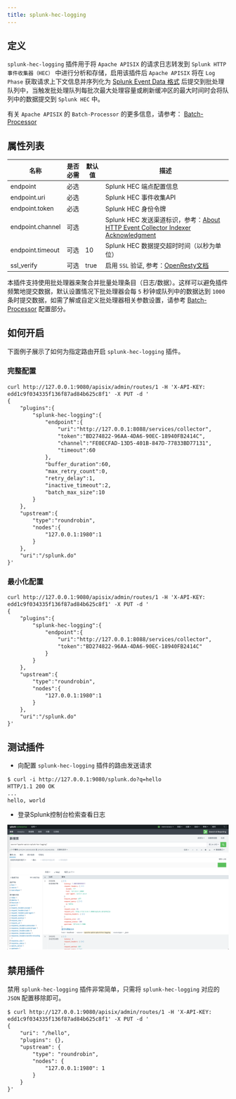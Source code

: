 ```yaml
---
title: splunk-hec-logging
---
```


<!--
#
# Licensed to the Apache Software Foundation (ASF) under one or more
# contributor license agreements.  See the NOTICE file distributed with
# this work for additional information regarding copyright ownership.
# The ASF licenses this file to You under the Apache License, Version 2.0
# (the "License"); you may not use this file except in compliance with
# the License.  You may obtain a copy of the License at
#
#     http://www.apache.org/licenses/LICENSE-2.0
#
# Unless required by applicable law or agreed to in writing, software
# distributed under the License is distributed on an "AS IS" BASIS,
# WITHOUT WARRANTIES OR CONDITIONS OF ANY KIND, either express or implied.
# See the License for the specific language governing permissions and
# limitations under the License.
#
-->


## 定义

`splunk-hec-logging` 插件用于将 `Apache APISIX` 的请求日志转发到 `Splunk HTTP 事件收集器（HEC）` 中进行分析和存储，启用该插件后 `Apache APISIX` 将在 `Log Phase` 获取请求上下文信息并序列化为 [Splunk Event Data 格式](https://docs.splunk.com/Documentation/Splunk/latest/Data/FormateventsforHTTPEventCollector#Event_metadata) 后提交到批处理队列中，当触发批处理队列每批次最大处理容量或刷新缓冲区的最大时间时会将队列中的数据提交到 `Splunk HEC` 中。

有关 `Apache APISIX` 的 `Batch-Processor` 的更多信息，请参考：
[Batch-Processor](../batch-processor.md)

## 属性列表

| 名称                  | 是否必需 | 默认值                                                                                                                                                                                         | 描述                                                                                                                                                           |
| ----------------------- | -------- | ------------------------------------------------------------------------------------------------------------------------------------------------------------------------------------------------- | ------------------------------------------------------------------------------------------------------------------------------------------------------ |
| endpoint                | 必选   |                                                                                                                                                                                                   | Splunk HEC 端点配置信息                                                                                                                                     |
| endpoint.uri            | 必选   |                                                                                                                                                                                                   | Splunk HEC 事件收集API                                                                                                                                     |
| endpoint.token          | 必选   |                                                                                                                                                                                                   | Splunk HEC 身份令牌                                                                                                                                        |
| endpoint.channel        | 可选   |                                                                                                                                                                                                   | Splunk HEC 发送渠道标识，参考：[About HTTP Event Collector Indexer Acknowledgment](https://docs.splunk.com/Documentation/Splunk/8.2.3/Data/AboutHECIDXAck)   |
| endpoint.timeout        | 可选   | 10                                                                                                                                                                                                | Splunk HEC 数据提交超时时间（以秒为单位）                                                                                                                      |
| ssl_verify              | 可选   | true                                                                                                                                                                                              | 启用 `SSL` 验证, 参考：[OpenResty文档](https://github.com/openresty/lua-nginx-module#tcpsocksslhandshake)                                                    |

本插件支持使用批处理器来聚合并批量处理条目（日志/数据）。这样可以避免插件频繁地提交数据，默认设置情况下批处理器会每 `5` 秒钟或队列中的数据达到 `1000` 条时提交数据，如需了解或自定义批处理器相关参数设置，请参考 [Batch-Processor](../batch-processor.md#配置) 配置部分。

## 如何开启

下面例子展示了如何为指定路由开启 `splunk-hec-logging` 插件。

### 完整配置

```shell
curl http://127.0.0.1:9080/apisix/admin/routes/1 -H 'X-API-KEY: edd1c9f034335f136f87ad84b625c8f1' -X PUT -d '
{
    "plugins":{
        "splunk-hec-logging":{
            "endpoint":{
                "uri":"http://127.0.0.1:8088/services/collector",
                "token":"BD274822-96AA-4DA6-90EC-18940FB2414C",
                "channel":"FE0ECFAD-13D5-401B-847D-77833BD77131",
                "timeout":60
            },
            "buffer_duration":60,
            "max_retry_count":0,
            "retry_delay":1,
            "inactive_timeout":2,
            "batch_max_size":10
        }
    },
    "upstream":{
        "type":"roundrobin",
        "nodes":{
            "127.0.0.1:1980":1
        }
    },
    "uri":"/splunk.do"
}'
```

### 最小化配置

```shell
curl http://127.0.0.1:9080/apisix/admin/routes/1 -H 'X-API-KEY: edd1c9f034335f136f87ad84b625c8f1' -X PUT -d '
{
    "plugins":{
        "splunk-hec-logging":{
            "endpoint":{
                "uri":"http://127.0.0.1:8088/services/collector",
                "token":"BD274822-96AA-4DA6-90EC-18940FB2414C"
            }
        }
    },
    "upstream":{
        "type":"roundrobin",
        "nodes":{
            "127.0.0.1:1980":1
        }
    },
    "uri":"/splunk.do"
}'
```

## 测试插件

* 向配置 `splunk-hec-logging` 插件的路由发送请求

```shell
$ curl -i http://127.0.0.1:9080/splunk.do?q=hello
HTTP/1.1 200 OK
...
hello, world
```

* 登录Splunk控制台检索查看日志

![splunk hec search view](../../../assets/images/plugin/splunk-hec-admin-cn.png)

## 禁用插件

禁用 `splunk-hec-logging` 插件非常简单，只需将 `splunk-hec-logging` 对应的 `JSON` 配置移除即可。

```shell
$ curl http://127.0.0.1:9080/apisix/admin/routes/1 -H 'X-API-KEY: edd1c9f034335f136f87ad84b625c8f1' -X PUT -d '
{
    "uri": "/hello",
    "plugins": {},
    "upstream": {
        "type": "roundrobin",
        "nodes": {
            "127.0.0.1:1980": 1
        }
    }
}'
```
